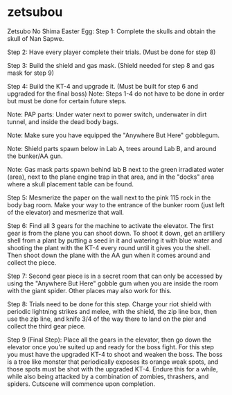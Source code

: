 # zetsubou
Zetsubo No Shima Easter Egg: Step 1: Complete the skulls and obtain the skull of Nan Sapwe. 

 Step 2: Have every player complete their trials. (Must be done for step 8) 

 Step 3: Build the shield and gas mask. (Shield needed for step 8 and gas mask for step 9) 

 Step 4: Build the KT-4 and upgrade it. (Must be built for step 6 and upgraded for the final boss) Note: Steps 1-4 do not have to be done in order but must be done for certain future steps.  

Note: PAP parts: Under water next to power switch, underwater in dirt tunnel, and inside the dead body bags.  

Note: Make sure you have equipped the "Anywhere But Here" gobblegum.  

Note: Shield parts spawn below in Lab A, trees around Lab B, and around the bunker/AA gun.  

Note: Gas mask parts spawn behind lab B next to the green irradiated water (area), next to the plane engine trap in that area, and in the "docks" area where a skull placement table can be found.  

Step 5: Mesmerize the paper on the wall next to the pink 115 rock in the body bag room. Make your way to the entrance of the bunker room (just left of the elevator) and mesmerize that wall.  

Step 6: Find all 3 gears for the machine to activate the elevator. The first gear is from the plane you can shoot down. To shoot it down, get an artillery shell from a plant by putting a seed in it and watering it with blue water and shooting the plant with the KT-4 every round until it gives you the shell. Then shoot down the plane with the AA gun when it comes around and collect the piece.  

Step 7: Second gear piece is in a secret room that can only be accessed by using the "Anywhere But Here" gobble gum when you are inside the room with the giant spider. Other places may also work for this.  

Step 8: Trials need to be done for this step. Charge your riot shield with periodic lightning strikes and melee, with the shield, the zip line box, then use the zip line, and knife 3/4 of the way there to land on the pier and collect the third gear piece. 

 Step 9 (Final Step): Place all the gears in the elevator, then go down the elevator once you're suited up and ready for the boss fight. For this step you must have the upgraded KT-4 to shoot and weaken the boss. The boss is a tree like monster that periodically exposes its orange weak spots, and those spots must be shot with the upgraded KT-4. Endure this for a while, while also being attacked by a combination of zombies, thrashers, and spiders. Cutscene will commence upon completion. 
